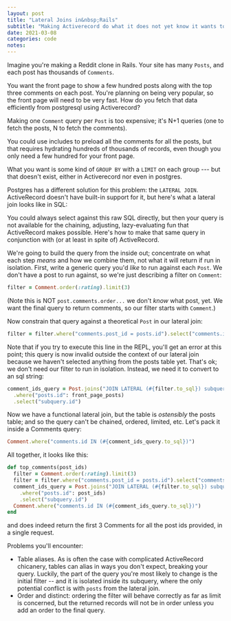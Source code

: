 ```yaml
---
layout: post
title: "Lateral Joins in&nbsp;Rails"
subtitle: "Making Activerecord do what it does not yet know it wants to do: Lateral Joins"
date: 2021-03-08
categories: code
notes:
---
```


Imagine you're making a Reddit clone in Rails. Your site has many `Posts`, and each post has thousands of `Comments`.

You want the front page to show a few hundred posts along with the top three comments on each post. You're planning on being very popular, so the front page will need to be very fast. How do you fetch that data efficiently from postgresql using Activerecord?

Making one `Comment` query per `Post` is too expensive; it's N+1 queries (one to fetch the posts, N to fetch the comments).

You could use includes to preload all the comments for all the posts, but that requires hydrating hundreds of thousands of records, even though you only need a few hundred for your front page.

What you want is some kind of `GROUP BY` with a `LIMIT` on each group --- but that doesn't exist, either in Activerecord nor even in postgres.

Postgres has a different solution for this problem: the `LATERAL JOIN`. ActiveRecord doesn't have built-in support for it, but here's what a lateral join looks like in SQL:

You could always select against this raw SQL directly, but then your query is not available for the chaining, adjusting, lazy-evaluating fun that ActiveRecord makes possible. Here's how to make that same query in conjunction with (or at least in spite of) ActiveRecord.

We're going to build the query from the inside out; concentrate on what each step _means_ and how we combine them, not what it will return if run in isolation. First, write a generic query you'd _like_ to run against each `Post`. We don't have a post to run against, so we're just describing a filter on `Comment`:

```ruby
filter = Comment.order(:rating).limit(3)
```

(Note this is NOT `post.comments.order...` we don't _know_ what post, yet. We want the final query to return comments, so our filter starts with `Comment`.)

Now constrain that query against a theoretical `Post` in our lateral join:

```ruby
filter = filter.where("comments.post_id = posts.id").select("comments.id")
```

Note that if you try to execute this line in the REPL, you'll get an error at this point; this query is now invalid outside the context of our lateral join because we haven't selected anything from the posts table yet. That's ok; we don't need our filter to run in isolation. Instead, we need it to convert to an sql string:

```ruby
comment_ids_query = Post.joins("JOIN LATERAL (#{filter.to_sql}) subquery ON true")
  .where("posts.id": front_page_posts)
  .select("subquery.id")
```

Now we have a functional lateral join, but the table is _ostensibly_ the posts table; and so the query can't be chained, ordered, limited, etc. Let's pack it inside a Comments query:

```ruby
Comment.where("comments.id IN (#{comment_ids_query.to_sql})")
```

All together, it looks like this:

```ruby
def top_comments(post_ids)
  filter = Comment.order(:rating).limit(3)
  filter = filter.where("comments.post_id = posts.id").select("comments.id")
  comment_ids_query = Post.joins("JOIN LATERAL (#{filter.to_sql}) subquery ON true")
    .where("posts.id": post_ids)
    .select("subquery.id")
  Comment.where("comments.id IN (#{comment_ids_query.to_sql})")
end
```

and does indeed return the first 3 Comments for all the post ids provided, in a single request.

Problems you'll encounter:

- Table aliases. As is often the case with complicated ActiveRecord chicanery, tables can alias in ways you don't expect, breaking your query. Luckily, the part of the query you're most likely to change is the initial filter -- and it is isolated inside its subquery, where the only potential conflict is with `posts` from the lateral join.
- Order and distinct: ordering the filter will behave correctly as far as limit is concerned, but the returned records will not be in order unless you add an order to the final query.
